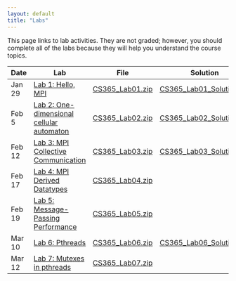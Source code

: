 ```yaml
---
layout: default
title: "Labs"
---
```


This page links to lab activities.  They are not graded; however, you should complete all of the labs because they will help you understand the course topics.

Date | Lab | File | Solution
---- | --- | ---- | --------
Jan 29 | [Lab 1: Hello, MPI](lab01.html) | [CS365\_Lab01.zip](CS365_Lab01.zip) | [CS365\_Lab01\_Solution.zip](CS365_Lab01_Solution.zip)
Feb 5 | [Lab 2: One-dimensional cellular automaton](lab02.html) | [CS365\_Lab02.zip](CS365_Lab02.zip) | [CS365\_Lab02\_Solution.zip](CS365_Lab02_Solution.zip)
Feb 12 | [Lab 3: MPI Collective Communication](lab03.html) | [CS365\_Lab03.zip](CS365_Lab03.zip) | [CS365\_Lab03\_Solution.zip](CS365_Lab03_Solution.zip)
Feb 17 | [Lab 4: MPI Derived Datatypes](lab04.html) | [CS365\_Lab04.zip](CS365_Lab04.zip) |
Feb 19 | [Lab 5: Message-Passing Performance](lab05.html) | [CS365\_Lab05.zip](CS365_Lab05.zip)
Mar 10 | [Lab 6: Pthreads](lab06.html) | [CS365\_Lab06.zip](CS365_Lab06.zip) | [CS365\_Lab06\_Solution.zip](CS365_Lab06_Solution.zip)
Mar 12 | [Lab 7: Mutexes in pthreads](lab07.html) | [CS365\_Lab07.zip](CS365_Lab07.zip) | 
